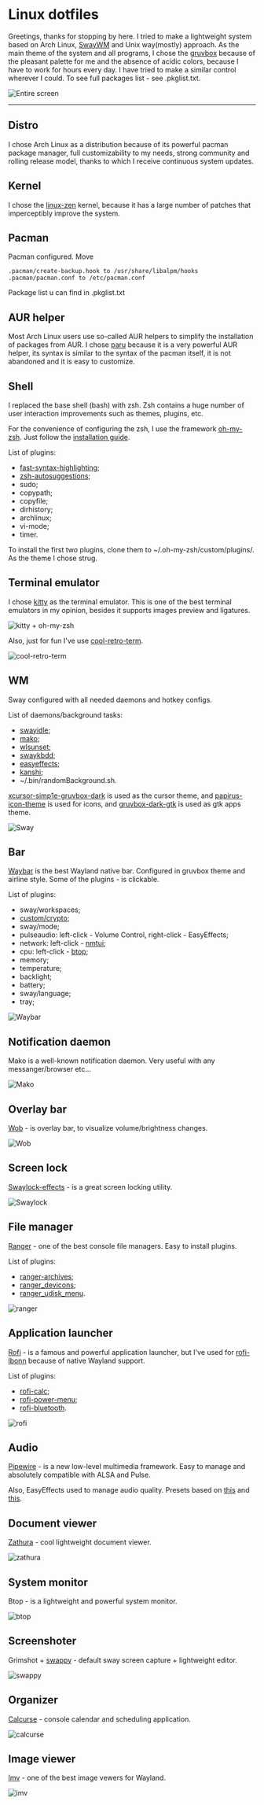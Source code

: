 # Linux dotfiles
Greetings, thanks for stopping by here. I tried to make a lightweight system based on Arch Linux,
[SwayWM](https://github.com/swaywm/sway) and Unix way(mostly) approach. As the main theme of the system and all
programs, I chose the [gruvbox](https://github.com/morhetz/gruvbox) because of the pleasant palette for me and the
absence of acidic colors, because I have to work for hours every day. I have tried to make a similar control wherever
I could. To see full packages list - see .pkglist.txt.

![Entire screen](.doc-screens/entire-screen.png)
***
## Distro
I chose Arch Linux as a distribution because of its powerful pacman package manager, full customizability to my needs,
strong community and rolling release model, thanks to which I receive continuous system updates.
## Kernel
I chose the [linux-zen](https://github.com/zen-kernel/zen-kernel) kernel, because it has a large number of patches that
imperceptibly improve the system.
## Pacman
Pacman configured.
Move

    .pacman/create-backup.hook to /usr/share/libalpm/hooks
    .pacman/pacman.conf to /etc/pacman.conf
Package list u can find in .pkglist.txt
## AUR helper
Most Arch Linux users use so-called AUR helpers to simplify the installation of packages from AUR. I chose
[paru](https://github.com/Morganamilo/paru) because it is a very powerful AUR helper, its syntax is similar to the
syntax of the pacman itself, it is not abandoned and it is easy to customize.
## Shell
I replaced the base shell (bash) with zsh. Zsh contains a huge number of user interaction improvements such as themes,
plugins, etc.

For the convenience of configuring the zsh, I use the framework [oh-my-zsh](https://github.com/ohmyzsh/ohmyzsh). Just
follow the [installation guide](https://github.com/ohmyzsh/ohmyzsh/blob/master/README.md).

List of plugins:
- [fast-syntax-highlighting](https://github.com/zdharma-continuum/fast-syntax-highlighting);
- [zsh-autosuggestions](https://github.com/zsh-users/zsh-autosuggestions);
- sudo;
- copypath;
- copyfile;
- dirhistory;
- archlinux;
- vi-mode;
- timer.

To install the first two plugins, clone them to ~/.oh-my-zsh/custom/plugins/. As the theme I chose strug.
## Terminal emulator
I chose [kitty](https://github.com/kovidgoyal/kitty) as the terminal emulator. This is one of the best terminal
emulators in my opinion, besides it supports images preview and ligatures.

![kitty + oh-my-zsh](.doc-screens/kitty-zsh.png)

Also, just for fun I've use [cool-retro-term](https://github.com/Swordfish90/cool-retro-term).

![cool-retro-term](.doc-screens/cool-retro-term.png)
## WM
Sway configured with all needed daemons and hotkey configs.

List of daemons/background tasks:
- [swayidle](https://github.com/swaywm/swayidle);
- [mako](https://github.com/emersion/mako);
- [wlsunset](https://github.com/kennylevinsen/wlsunset);
- [swaykbdd](https://github.com/artemsen/swaykbdd);
- [easyeffects](https://github.com/wwmm/easyeffects);
- [kanshi](https://github.com/emersion/kanshi);
- ~/.bin/randomBackground.sh.

[xcursor-simp1e-gruvbox-dark](https://gitlab.com/zoli111/simp1e/) is used as the cursor theme, and
[papirus-icon-theme](https://github.com/PapirusDevelopmentTeam/papirus-icon-theme) is used for icons, and
[gruvbox-dark-gtk](https://github.com/jmattheis/gruvbox-dark-gtk) is used as gtk apps theme.

![Sway](.doc-screens/sway.png)
## Bar
[Waybar](https://github.com/Alexays/Waybar) is the best Wayland native bar. Configured in gruvbox theme and airline
style. Some of the plugins - is clickable.

List of plugins:
- sway/workspaces;
- [custom/crypto](https://github.com/chadsr/waybar-crypto);
- sway/mode;
- pulseaudio: left-click - Volume Control, right-click - EasyEffects;
- network: left-click - [nmtui](https://github.com/heftig/NetworkManager);
- cpu: left-click - [btop](https://github.com/aristocratos/btop);
- memory;
- temperature;
- backlight;
- battery;
- sway/language;
- tray;

![Waybar](.doc-screens/waybar.png)
## Notification daemon
Mako is a well-known notification daemon. Very useful with any messanger/browser etc...

![Mako](.doc-screens/mako.png)
## Overlay bar
[Wob](https://github.com/francma/wob) - is overlay bar, to visualize volume/brightness changes.

![Wob](.doc-screens/wob.png)
## Screen lock
[Swaylock-effects](https://github.com/jirutka/swaylock-effects) - is a great screen locking utility.

![Swaylock](.doc-screens/swaylock.png)
## File manager
[Ranger](https://github.com/ranger/ranger) - one of the best console file managers. Easy to install plugins.

List of plugins:
- [ranger-archives](https://github.com/maximtrp/ranger-archives);
- [ranger_devicons](https://github.com/alexanderjeurissen/ranger_devicons);
- [ranger_udisk_menu](https://github.com/SL-RU/ranger_udisk_menu).

![ranger](.doc-screens/ranger.png)
## Application launcher
[Rofi](https://github.com/davatorium/rofi) - is a famous and powerful application launcher, but I've used for
[rofi-lbonn](https://github.com/lbonn/rofi) because of native Wayland support.

List of plugins:
- [rofi-calc](https://github.com/svenstaro/rofi-calc);
- [rofi-power-menu](https://github.com/jluttine/rofi-power-menu);
- [rofi-bluetooth](https://github.com/nickclyde/rofi-bluetooth).

![rofi](.doc-screens/rofi.png)
## Audio
[Pipewire](https://gitlab.freedesktop.org/pipewire/pipewire) - is a new low-level multimedia framework. Easy to
manage and absolutely compatible with ALSA and Pulse.

Also, EasyEffects used to manage audio quality. Presets based on
[this](https://github.com/JackHack96/EasyEffects-Presets) and
[this](https://gist.github.com/MateusRodCosta/a10225eb132cdcb97d7c458526f93085).

## Document viewer
[Zathura](https://github.com/pwmt/zathura) - cool lightweight document viewer.

![zathura](.doc-screens/zathura.png)

## System monitor
Btop - is a lightweight and powerful system monitor.

![btop](.doc-screens/btop.png)

## Screenshoter

Grimshot + [swappy](https://github.com/jtheoof/swappy) - default sway screen capture + lightweight editor.

![swappy](.doc-screens/swappy.png)

## Organizer

[Calcurse](https://github.com/lfos/calcurse) - console calendar and scheduling application.

![calcurse](.doc-screens/calcurse.png)

## Image viewer
[Imv](https://github.com/eXeC64/imv) - one of the best image vewers for Wayland.

![imv](.doc-screens/imv.png)
